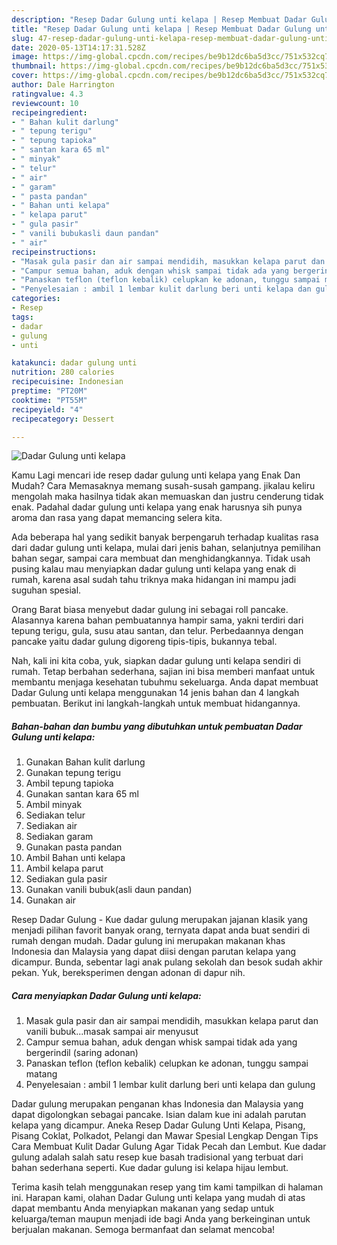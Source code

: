 ```yaml
---
description: "Resep Dadar Gulung unti kelapa | Resep Membuat Dadar Gulung unti kelapa Yang Enak dan Simpel"
title: "Resep Dadar Gulung unti kelapa | Resep Membuat Dadar Gulung unti kelapa Yang Enak dan Simpel"
slug: 47-resep-dadar-gulung-unti-kelapa-resep-membuat-dadar-gulung-unti-kelapa-yang-enak-dan-simpel
date: 2020-05-13T14:17:31.528Z
image: https://img-global.cpcdn.com/recipes/be9b12dc6ba5d3cc/751x532cq70/dadar-gulung-unti-kelapa-foto-resep-utama.jpg
thumbnail: https://img-global.cpcdn.com/recipes/be9b12dc6ba5d3cc/751x532cq70/dadar-gulung-unti-kelapa-foto-resep-utama.jpg
cover: https://img-global.cpcdn.com/recipes/be9b12dc6ba5d3cc/751x532cq70/dadar-gulung-unti-kelapa-foto-resep-utama.jpg
author: Dale Harrington
ratingvalue: 4.3
reviewcount: 10
recipeingredient:
- " Bahan kulit darlung"
- " tepung terigu"
- " tepung tapioka"
- " santan kara 65 ml"
- " minyak"
- " telur"
- " air"
- " garam"
- " pasta pandan"
- " Bahan unti kelapa"
- " kelapa parut"
- " gula pasir"
- " vanili bubukasli daun pandan"
- " air"
recipeinstructions:
- "Masak gula pasir dan air sampai mendidih, masukkan kelapa parut dan vanili bubuk...masak sampai air menyusut"
- "Campur semua bahan, aduk dengan whisk sampai tidak ada yang bergerindil (saring adonan)"
- "Panaskan teflon (teflon kebalik) celupkan ke adonan, tunggu sampai matang"
- "Penyelesaian : ambil 1 lembar kulit darlung beri unti kelapa dan gulung"
categories:
- Resep
tags:
- dadar
- gulung
- unti

katakunci: dadar gulung unti 
nutrition: 280 calories
recipecuisine: Indonesian
preptime: "PT20M"
cooktime: "PT55M"
recipeyield: "4"
recipecategory: Dessert

---
```



![Dadar Gulung unti kelapa](https://img-global.cpcdn.com/recipes/be9b12dc6ba5d3cc/751x532cq70/dadar-gulung-unti-kelapa-foto-resep-utama.jpg)

Kamu Lagi mencari ide resep dadar gulung unti kelapa yang Enak Dan Mudah? Cara Memasaknya memang susah-susah gampang. jikalau keliru mengolah maka hasilnya tidak akan memuaskan dan justru cenderung tidak enak. Padahal dadar gulung unti kelapa yang enak harusnya sih punya aroma dan rasa yang dapat memancing selera kita.

Ada beberapa hal yang sedikit banyak berpengaruh terhadap kualitas rasa dari dadar gulung unti kelapa, mulai dari jenis bahan, selanjutnya pemilihan bahan segar, sampai cara membuat dan menghidangkannya. Tidak usah pusing kalau mau menyiapkan dadar gulung unti kelapa yang enak di rumah, karena asal sudah tahu triknya maka hidangan ini mampu jadi suguhan spesial.

Orang Barat biasa menyebut dadar gulung ini sebagai roll pancake. Alasannya karena bahan pembuatannya hampir sama, yakni terdiri dari tepung terigu, gula, susu atau santan, dan telur. Perbedaannya dengan pancake yaitu dadar gulung digoreng tipis-tipis, bukannya tebal.


Nah, kali ini kita coba, yuk, siapkan dadar gulung unti kelapa sendiri di rumah. Tetap berbahan sederhana, sajian ini bisa memberi manfaat untuk membantu menjaga kesehatan tubuhmu sekeluarga. Anda dapat membuat Dadar Gulung unti kelapa menggunakan 14 jenis bahan dan 4 langkah pembuatan. Berikut ini langkah-langkah untuk membuat hidangannya.

<!--inarticleads1-->

##### Bahan-bahan dan bumbu yang dibutuhkan untuk pembuatan Dadar Gulung unti kelapa:

1. Gunakan  Bahan kulit darlung
1. Gunakan  tepung terigu
1. Ambil  tepung tapioka
1. Gunakan  santan kara 65 ml
1. Ambil  minyak
1. Sediakan  telur
1. Sediakan  air
1. Sediakan  garam
1. Gunakan  pasta pandan
1. Ambil  Bahan unti kelapa
1. Ambil  kelapa parut
1. Sediakan  gula pasir
1. Gunakan  vanili bubuk(asli daun pandan)
1. Gunakan  air


Resep Dadar Gulung - Kue dadar gulung merupakan jajanan klasik yang menjadi pilihan favorit banyak orang, ternyata dapat anda buat sendiri di rumah dengan mudah. Dadar gulung ini merupakan makanan khas Indonesia dan Malaysia yang dapat diisi dengan parutan kelapa yang dicampur. Bunda, sebentar lagi anak pulang sekolah dan besok sudah akhir pekan. Yuk, bereksperimen dengan adonan di dapur nih. 

<!--inarticleads2-->

##### Cara menyiapkan Dadar Gulung unti kelapa:

1. Masak gula pasir dan air sampai mendidih, masukkan kelapa parut dan vanili bubuk...masak sampai air menyusut
1. Campur semua bahan, aduk dengan whisk sampai tidak ada yang bergerindil (saring adonan)
1. Panaskan teflon (teflon kebalik) celupkan ke adonan, tunggu sampai matang
1. Penyelesaian : ambil 1 lembar kulit darlung beri unti kelapa dan gulung


Dadar gulung merupakan penganan khas Indonesia dan Malaysia yang dapat digolongkan sebagai pancake. Isian dalam kue ini adalah parutan kelapa yang dicampur. Aneka Resep Dadar Gulung Unti Kelapa, Pisang, Pisang Coklat, Polkadot, Pelangi dan Mawar Spesial Lengkap Dengan Tips Cara Membuat Kulit Dadar Gulung Agar Tidak Pecah dan Lembut. Kue dadar gulung adalah salah satu resep kue basah tradisional yang terbuat dari bahan sederhana seperti. Kue dadar gulung isi kelapa hijau lembut. 

Terima kasih telah menggunakan resep yang tim kami tampilkan di halaman ini. Harapan kami, olahan Dadar Gulung unti kelapa yang mudah di atas dapat membantu Anda menyiapkan makanan yang sedap untuk keluarga/teman maupun menjadi ide bagi Anda yang berkeinginan untuk berjualan makanan. Semoga bermanfaat dan selamat mencoba!
